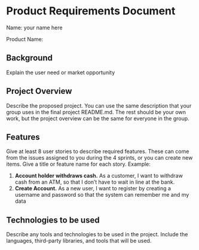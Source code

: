 # Product Requirements Document
Name: your name here

Product Name:

## Background
Explain the user need or market opportunity

## Project Overview
Describe the proposed project. You can use the same description that your group uses in the final project README.md. The rest should be your own work,
but the project overview can be the same for everyone in the group.

## Features
Give at least 8 user stories to describe required features. These can come from the issues assigned to you during the 4 sprints, or you 
can create new items. Give a title or feature name for each story. Example: 
1. **Account holder withdraws cash.** As a customer,	I want to withdraw cash from an ATM,	so that I don’t have to wait in line at the bank.
2. **Create Account.** As a new user, I want to register by creating a username and password so that the system can remember me and my data

## Technologies to be used
Describe any tools and technologies to be used in the project. Include the languages, third-party libraries, and tools that will be used.